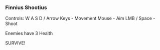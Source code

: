 ### Finnius Shootius ###

Controls:
 W A S D / Arrow Keys - Movement
 Mouse - Aim
 LMB / Space - Shoot

Enemies have 3 Health

SURVIVE!
